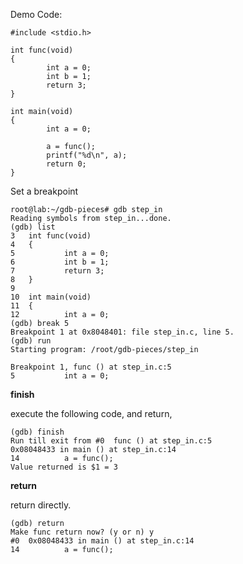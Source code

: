 
Demo Code:

```
#include <stdio.h>

int func(void)
{
		int a = 0;
		int b = 1;
		return 3;
}

int main(void)
{
		int a = 0;

		a = func();
		printf("%d\n", a);
		return 0;
}

```

Set a breakpoint

```
root@lab:~/gdb-pieces# gdb step_in 
Reading symbols from step_in...done.
(gdb) list
3	int func(void)
4	{
5			int a = 0;
6			int b = 1;
7			return 3;
8	}
9	
10	int main(void)
11	{
12			int a = 0;
(gdb) break 5
Breakpoint 1 at 0x8048401: file step_in.c, line 5.
(gdb) run 
Starting program: /root/gdb-pieces/step_in 

Breakpoint 1, func () at step_in.c:5
5			int a = 0;

```

**finish**

execute the following code, and return,

```
(gdb) finish 
Run till exit from #0  func () at step_in.c:5
0x08048433 in main () at step_in.c:14
14			a = func();
Value returned is $1 = 3
```

**return**

return directly.

```
(gdb) return 
Make func return now? (y or n) y
#0  0x08048433 in main () at step_in.c:14
14			a = func();
```


